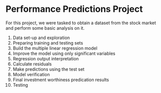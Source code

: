 # Performance Predictions Project
For this project, we were tasked to obtain a dataset from the stock market and perform some basic analysis on it.

1. Data set-up and exploration
2. Preparing training and testing sets
3. Build the multiple linear regression model
4. Improve the model using only significant variables
5. Regression output interpretation
6. Calculate residuals
7. Make predictions using the test set
8. Model verification
9. Final investment worthiness predication results
10. Testing